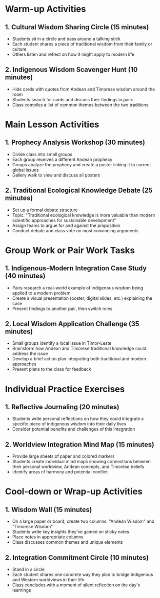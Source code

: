 # Warm-up Activities

## 1. Cultural Wisdom Sharing Circle (15 minutes)
- Students sit in a circle and pass around a talking stick
- Each student shares a piece of traditional wisdom from their family or culture
- Others listen and reflect on how it might apply to modern life

## 2. Indigenous Wisdom Scavenger Hunt (10 minutes)
- Hide cards with quotes from Andean and Timorese wisdom around the room
- Students search for cards and discuss their findings in pairs
- Class compiles a list of common themes between the two traditions

# Main Lesson Activities

## 1. Prophecy Analysis Workshop (30 minutes)
- Divide class into small groups
- Each group receives a different Andean prophecy
- Groups analyze the prophecy and create a poster linking it to current global issues
- Gallery walk to view and discuss all posters

## 2. Traditional Ecological Knowledge Debate (25 minutes)
- Set up a formal debate structure
- Topic: "Traditional ecological knowledge is more valuable than modern scientific approaches for sustainable development"
- Assign teams to argue for and against the proposition
- Conduct debate and class vote on most convincing arguments

# Group Work or Pair Work Tasks

## 1. Indigenous-Modern Integration Case Study (40 minutes)
- Pairs research a real-world example of indigenous wisdom being applied to a modern problem
- Create a visual presentation (poster, digital slides, etc.) explaining the case
- Present findings to another pair, then switch roles

## 2. Local Wisdom Application Challenge (35 minutes)
- Small groups identify a local issue in Timor-Leste
- Brainstorm how Andean and Timorese traditional knowledge could address the issue
- Develop a brief action plan integrating both traditional and modern approaches
- Present plans to the class for feedback

# Individual Practice Exercises

## 1. Reflective Journaling (20 minutes)
- Students write personal reflections on how they could integrate a specific piece of indigenous wisdom into their daily lives
- Consider potential benefits and challenges of this integration

## 2. Worldview Integration Mind Map (15 minutes)
- Provide large sheets of paper and colored markers
- Students create individual mind maps showing connections between their personal worldview, Andean concepts, and Timorese beliefs
- Identify areas of harmony and potential conflict

# Cool-down or Wrap-up Activities

## 1. Wisdom Wall (15 minutes)
- On a large paper or board, create two columns: "Andean Wisdom" and "Timorese Wisdom"
- Students write key insights they've gained on sticky notes
- Place notes in appropriate columns
- Class discusses common themes and unique elements

## 2. Integration Commitment Circle (10 minutes)
- Stand in a circle
- Each student shares one concrete way they plan to bridge indigenous and Western worldviews in their life
- Class concludes with a moment of silent reflection on the day's learnings